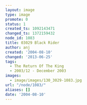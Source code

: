 ```yaml
---
layout: image
type: image
promote: 0
status: 1
created_ts: 1092143471
changed_ts: 1372159432
node_id: 1083
title: 03029 Black Rider
author: anj
created: '2004-08-10'
changed: '2013-06-25'
tags:
  - The Return Of The King
  - 2003/12 - December 2003
images:
  - image/images/130_3029-1083.jpg
url: "/node/1083/"
aliases: []
date: '2004-08-10'
---
```



